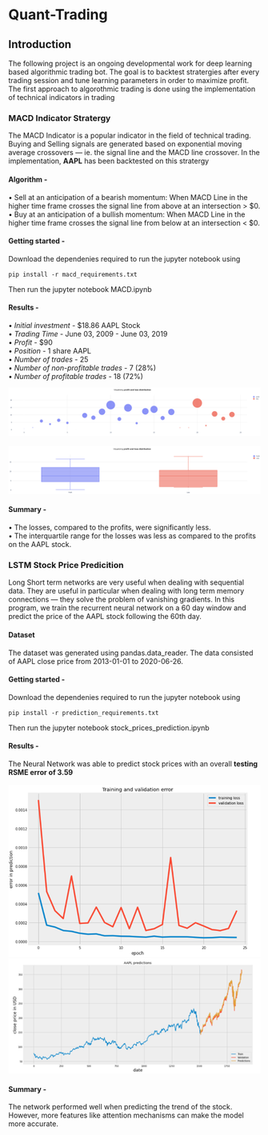 # Quant-Trading

## Introduction 
The following project is an ongoing developmental work for deep learning based algorithmic trading bot. The goal is to backtest stratergies after every trading session and tune learning parameters in order to maximize profit. The first approach to algorothmic trading is done using the implementation of technical indicators in trading

### MACD Indicator Stratergy 
The MACD Indicator is a popular indicator in the field of technical trading. Buying and Selling signals are generated based on exponential moving average crossovers — ie. the signal line and the MACD line crossover. In the implementation, <b>AAPL</b> has been backtested on this stratergy

#### Algorithm - 

• Sell at an anticipation of a bearish momentum: When MACD Line in the higher time frame crosses the signal line from above at an intersection > $0. </br>
• Buy at an anticipation of a bullish momentum: When MACD Line in the higher time frame crosses the signal line from below at an intersection < $0. </br>

#### Getting started -
Download the dependenies required to run the jupyter notebook using 
```
pip install -r macd_requirements.txt
```

Then run the jupyter notebook MACD.ipynb

#### Results - 
• <i>Initial investment</i> - $18.86 AAPL Stock </br>
• <i>Trading Time</i> - June 03, 2009 - June 03, 2019 </br>
• <i>Profit</i> - $90 </br>
• <i>Position</i> - 1 share AAPL </br>
• <i>Number of trades</i> - 25 </br>
• <i>Number of non-profitable trades</i> - 7 (28%) </br>
• <i>Number of profitable trades</i> - 18 (72%) </br>

![Visualization of profits and losses](Images/bubble.png)</br></br>
![Visualization of profits and lsoses](Images/box.png)

#### Summary - 
• The losses, compared to the profits, were significantly less.</br>
• The interquartile range for the losses was less as compared to the profits on the AAPL stock.

### LSTM Stock Price Predicition

Long Short term networks are very useful when dealing with sequential data. They are useful in particular when dealing with long term memory connections — they solve the problem of vanishing gradients. In this program, we train the recurrent neural network on a 60 day window and predict the price of the AAPL stock following the 60th day.


#### Dataset 
The dataset was generated using pandas.data_reader. The data consisted of AAPL close price from 2013-01-01 to 2020-06-26.

#### Getting started -
Download the dependenies required to run the jupyter notebook using 
```
pip install -r prediction_requirements.txt
```

Then run the jupyter notebook stock_prices_prediction.ipynb

#### Results - 
The Neural Network was able to predict stock prices with an overall <b>testing RSME error of 3.59 </b> </br></br>
![Network Loss convergence](Images/convergence.png)
![Network AAPL prediction performance](Images/predictions.png)

#### Summary - 
The network performed well when predicting the trend of the stock. However, more features like attention mechanisms can make the model more accurate.




